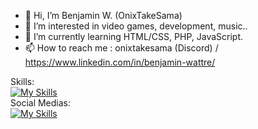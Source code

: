 - 👋 Hi, I’m Benjamin W. (OnixTakeSama)
- 👀 I’m interested in video games, development, music..
- 🌱 I’m currently learning HTML/CSS, PHP, JavaScript.
- 📫 How to reach me : onixtakesama (Discord) / https://www.linkedin.com/in/benjamin-wattre/

Skills:
<br>
[![My Skills](https://skillicons.dev/icons?i=html,css,javascript,nodejs,php,java,py,eclipse,idea,vscode)](https://skillicons.dev)
<br>
Social Medias:
<br>
[![My Skills](https://skillicons.dev/icons?i=discord,instagram,twitter)](https://skillicons.dev)

<!---
OnixTakeSama/OnixTakeSama is a ✨ special ✨ repository because its `README.md` (this file) appears on your GitHub profile.
You can click the Preview link to take a look at your changes.
--->
